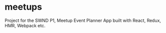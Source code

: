 # meetups
Project for the SWND P1, Meetup Event Planner App built with React, Redux, HMR, Webpack etc.
